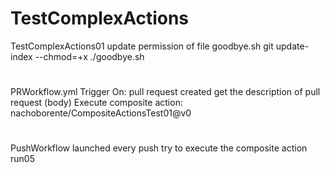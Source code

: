 # TestComplexActions
TestComplexActions01
update permission of file goodbye.sh
git update-index --chmod=+x ./goodbye.sh

#
PRWorkflow.yml
Trigger On: pull request created
get the description of pull request (body)
Execute composite action: nachoborente/CompositeActionsTest01@v0

#
PushWorkflow
launched every push
try to execute the composite action
run05

